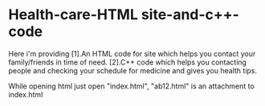 # Health-care-HTML site-and-c++-code
Here i'm providing [1].An HTML code for site which helps you contact your family/friends in time of need. [2].C++ code which helps you contacting people and checking your schedule for medicine and gives you health tips.

While opening html just open "index.html",
"ab12.html" is an attachment to index.html
